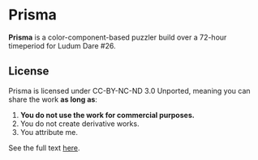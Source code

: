 
# Prisma

**Prisma** is a color-component-based puzzler build over a 72-hour
timeperiod for Ludum Dare #26.

## License

Prisma is licensed under CC-BY-NC-ND 3.0 Unported, meaning you can
share the work **as long as**:

1. **You do not use the work for commercial purposes.**
2. You do not create derivative works.
3. You attribute me.

See the full text
[here](http://creativecommons.org/licenses/by-nc-nd/3.0/).
